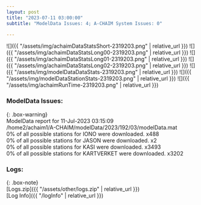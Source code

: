 ```yaml
---
layout: post
title: "2023-07-11 03:00:00"
subtitle: "ModelData Issues: 4; A-CHAIM System Issues: 0"

---
```


![]({{ "/assets/img/achaimDataStatsShort-2319203.png" | relative_url }})
![]({{ "/assets/img/achaimDataStatsLong00-2319203.png" | relative_url }})
![]({{ "/assets/img/achaimDataStatsLong01-2319203.png" | relative_url }})
![]({{ "/assets/img/achaimDataStatsLong02-2319203.png" | relative_url }})
![]({{ "/assets/img/modelDataDataStats-2319203.png" | relative_url }})
![]({{ "/assets/img/modelDataStationStats-2319203.png" | relative_url }})
![]({{ "/assets/img/achaimRunTime-2319203.png" | relative_url }})


### ModelData Issues:  
  
{: .box-warning}  
 ModelData report for 11-Jul-2023 03:15:09   
 /home2/achaim1/A-CHAIM/modelData/2023/192/03/modelData.mat   
 0% of all possible stations for IONO were downloaded. x488   
 0% of all possible stations for JASON were downloaded. x2   
 0% of all possible stations for KASI were downloaded. x3493   
 0% of all possible stations for KARTVERKET were downloaded. x3202   
  


### Logs:  
  
{: .box-note}  
[Logs.zip]({{ "/assets/other/logs.zip" | relative_url }})  
[Log Info]({{ "/logInfo" | relative_url }})  
